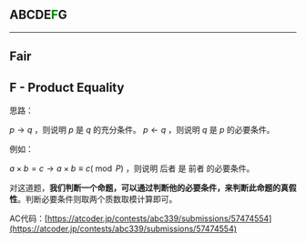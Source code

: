 ## ABCDE<font color=green>F</font>G

---

## Fair

## F - Product Equality

思路：

$p \rightarrow q$ ，则说明 $p$ 是 $q$ 的充分条件。
$p \leftarrow q$ ，则说明 $q$ 是 $p$ 的必要条件。

例如：

$a\times b = c \rightarrow a\times b \equiv c(\bmod P)$ ，则说明 后者 是 前者 的必要条件。

对这道题，**我们判断一个命题，可以通过判断他的必要条件，来判断此命题的真假性**。判断必要条件则取两个质数取模计算即可。

AC代码：[https://atcoder.jp/contests/abc339/submissions/57474554](https://atcoder.jp/contests/abc339/submissions/57474554)